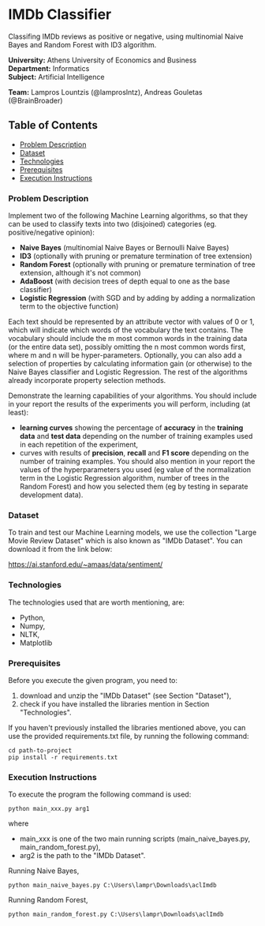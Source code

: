 # IMDb Classifier
Classifing IMDb reviews as positive or negative, using multinomial Naive Bayes and Random Forest with ID3 algorithm.

**University:** Athens University of Economics and Business  
**Department:** Informatics  
**Subject:** Artificial Intelligence

**Team:** Lampros Lountzis (@lamproslntz), Andreas Gouletas (@BrainBroader)

## Table of Contents
* [Problem Description](#problem-description)
* [Dataset](#dataset)
* [Technologies](#technologies)
* [Prerequisites](#prerequisites)
* [Execution Instructions](#execution-instructions)

### Problem Description
Implement two of the following Machine Learning algorithms, so that they can be used to classify texts into two (disjoined) categories (eg. positive/negative opinion):
* **Naive Bayes** (multinomial Naive Bayes or Bernoulli Naive Bayes)
* **ID3** (optionally with pruning or premature termination of tree extension)
* **Random Forest** (optionally with pruning or premature termination of tree extension, although it's not common)
* **AdaBoost** (with decision trees of depth equal to one as the base classifier)
* **Logistic Regression** (with SGD and by adding by adding a normalization term to the objective function)

Each text should be represented by an attribute vector with values of 0 or 1, which will indicate which words of the vocabulary the text contains. 
The vocabulary should include the m most common words in the training data (or the entire data set), possibly omitting the n most common words first, 
where m and n will be hyper-parameters. Optionally, you can also add a selection of properties by calculating information gain (or otherwise) to the 
Naive Bayes classifier and Logistic Regression. The rest of the algorithms already incorporate property selection methods.

Demonstrate the learning capabilities of your algorithms. You should include in your report the results of the experiments you will perform, including (at least):
* **learning curves** showing the percentage of **accuracy** in the **training data** and **test data** depending on the number of training examples used in each repetition
of the experiment,
* curves with results of **precision**, **recall** and **F1 score** depending on the number of training examples.
You should also mention in your report the values of the hyperparameters you used (eg value of the normalization term in the Logistic Regression algorithm, number 
of trees in the Random Forest) and how you selected them (eg by testing in separate development data).

### Dataset 
To train and test our Machine Learning models, we use the collection "Large Movie Review Dataset" which is also known as "IMDb Dataset". You can download it from
the link below:

https://ai.stanford.edu/~amaas/data/sentiment/

### Technologies
The technologies used that are worth mentioning, are:
* Python,
* Numpy,
* NLTK,
* Matplotlib

### Prerequisites
Before you execute the given program, you need to:
1. download and unzip the "IMDb Dataset" (see Section "Dataset"), 
2. check if you have installed the libraries mention in Section "Technologies". 

If you haven't previously installed the libraries mentioned above, you can use the provided requirements.txt file, by running the following command:
```
cd path-to-project
pip install -r requirements.txt
```

### Execution Instructions
To execute the program the following command is used:
```
python main_xxx.py arg1
```
where 
* main_xxx is one of the two main running scripts (main_naive_bayes.py, main_random_forest.py),
* arg2 is the path to the "IMDb Dataset".


Running Naive Bayes, 
```
python main_naive_bayes.py C:\Users\lampr\Downloads\aclImdb
```

Running Random Forest, 
```
python main_random_forest.py C:\Users\lampr\Downloads\aclImdb
```
